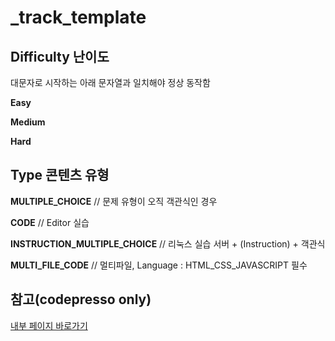 # _track_template

## Difficulty 난이도
대문자로 시작하는 아래 문자열과 일치해야 정상 동작함

**Easy**

**Medium**

**Hard**


## Type 콘텐츠 유형
**MULTIPLE_CHOICE**  // 문제 유형이 오직 객관식인 경우

**CODE**  // Editor 실습

**INSTRUCTION_MULTIPLE_CHOICE**	// 리눅스 실습 서버 + (Instruction) + 객관식

**MULTI_FILE_CODE**  // 멀티파일, Language : HTML_CSS_JAVASCRIPT 필수


## 참고(codepresso only)
[내부 페이지 바로가기](https://www.notion.so/codepresso/GitHub-main-md-d94fdeaf0304462d86bc739f7adc689e)
